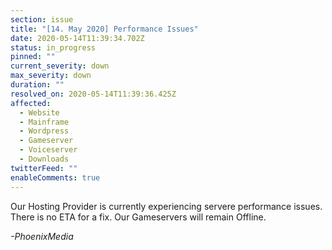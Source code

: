 ```yaml
---
section: issue
title: "[14. May 2020] Performance Issues"
date: 2020-05-14T11:39:34.702Z
status: in_progress
pinned: ""
current_severity: down
max_severity: down
duration: ""
resolved_on: 2020-05-14T11:39:36.425Z
affected:
  - Website
  - Mainframe
  - Wordpress
  - Gameserver
  - Voiceserver
  - Downloads
twitterFeed: ""
enableComments: true
---
```

Our Hosting Provider is currently experiencing servere performance issues. There is no ETA for a fix. Our Gameservers will remain Offline.

*\-PhoenixMedia*